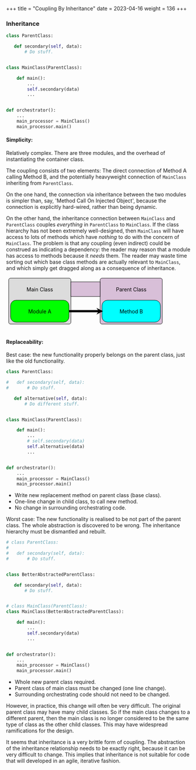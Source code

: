 +++
title = "Coupling By Inheritance"
date = 2023-04-16
weight = 136
+++

### Inheritance

```py
class ParentClass:

   def secondary(self, data):
       # Do stuff.


class MainClass(ParentClass):

    def main():
        ...
        self.secondary(data)
        ...


def orchestrator():
    ...
    main_processor = MainClass()
    main_processor.main()
```

#### Simplicity:

Relatively complex.  There are three modules, and the overhead of instantiating the container class.

The coupling consists of two elements: The direct connection of Method A calling Method B, and the potentially heavyweight connection of `MainClass` inheriting from `ParentClass`.

On the one hand, the connection via inheritance between the two modules is simpler than, say, 'Method Call On Injected Object', because the connection is explicitly hard-wired, rather than being dynamic.

On the other hand, the inheritance connection between `MainClass` and `ParentClass` couples _everything_ in `ParentClass` to `MainClass`.  If the class hierarchy has not been extremely well-designed, then `MainClass` will have access to lots of methods which have _nothing_ to do with the concern of `MainClass`.  The problem is that any coupling (even indirect) could be construed as indicating a dependency: the reader may reason that a module has access to methods because it _needs_ them.  The reader may waste time sorting out which base class methods are actually relevant to `MainClass`, and which simply get dragged along as a consequence of inheritance.

<div align="center">
<svg width="500" height=130">
    <defs>
        <marker
            id="arrowhead"
            markerWidth="3" markerHeight="3" 
            refX="2" refY="1.5"
            orient="auto"
        >
            <polygon points="1 1.5, 0 3, 3 1.5, 0 0"/>
        </marker>
    </defs>
    <rect x="5" y="5" width="170" height="125" rx="5" stroke="black" fill="gainsboro" />
    <text x="90" y="35" text-anchor="middle" alignment-baseline="central">Main Class</text>
    <rect x="10"  y="65" width="160" height="60" rx="15" stroke="black" fill="lime" />
    <text x="90" y="95" text-anchor="middle" alignment-baseline="central">Module A</text>
    <rect x="255" y="5" width="170" height="125" rx="5" stroke="black" fill="thistle" />
    <text x="340" y="35" text-anchor="middle" alignment-baseline="central">Parent Class</text>
    <rect x="260" y="65" width="160" height="60" rx="15" stroke="black" fill="cyan" />
    <text x="340" y="95" text-anchor="middle" alignment-baseline="central">Method B</text>
    <rect x="175" y="15" width="80" height="40" stroke="black" fill="thistle" />
    <line x1="170" y1="95" x2="257" y2="95" stroke="black" stroke-width="6" marker-end="url(#arrowhead)"/>
</svg>
</div>

#### Replaceability:
Best case: the new functionality properly belongs on the parent class, just like the old functionality.
```py
class ParentClass:

#   def secondary(self, data):
#       # Do stuff.

   def alternative(self, data):
       # Do different stuff.


class MainClass(ParentClass):

    def main():
        ...
        # self.secondary(data)
        self.alternative(data)
        ...


def orchestrator():
    ...
    main_processor = MainClass()
    main_processor.main()
```
* Write new replacement method on parent class (base class).
* One-line change in child class, to call new method.
* No change in surrounding orchestrating code.

Worst case: The new functionality is realised to be not part of the parent class.  The whole abstraction is discovered to be wrong.  The inheritance hierarchy must be dismantled and rebuilt.
```py
# class ParentClass:
#
#   def secondary(self, data):
#       # Do stuff.


class BetterAbstractedParentClass:

   def secondary(self, data):
       # Do stuff.


# class MainClass(ParentClass):
class MainClass(BetterAbstractedParentClass):

    def main():
        ...
        self.secondary(data)
        ...


def orchestrator():
    ...
    main_processor = MainClass()
    main_processor.main()
```
* Whole new parent class required.
* Parent class of main class must be changed (one line change).
* Surrounding orchestrating code should not need to be changed.

However, in practice, this change will often be very difficult.  The original parent class may have many child classes.  So if the main class changes to a different parent, then the main class is no longer considered to be the same type of class as the other child classes.  This may have widespread ramifications for the design.

It seems that inheritance is a very brittle form of coupling.  The abstraction of the inheritance relationship needs to be exactly right, because it can be very difficult to change.  This implies that inheritance is not suitable for code that will developed in an agile, iterative fashion.
